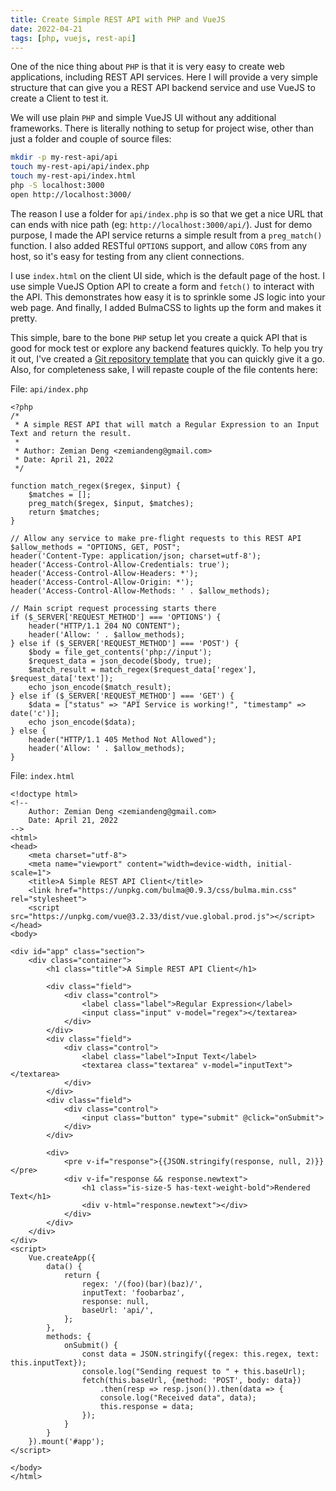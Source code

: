 ```yaml
---
title: Create Simple REST API with PHP and VueJS
date: 2022-04-21
tags: [php, vuejs, rest-api]
---
```


One of the nice thing about `PHP` is that it is very easy to create web applications, including REST API services. Here I will provide a very simple structure that can give you a REST API backend service and use VueJS to create a Client to test it.

We will use plain `PHP` and simple VueJS UI without any additional frameworks. There is literally nothing to setup for project wise, other than just a folder and couple of source files:

```bash
mkdir -p my-rest-api/api
touch my-rest-api/api/index.php
touch my-rest-api/index.html
php -S localhost:3000
open http://localhost:3000/
```

The reason I use a folder for `api/index.php` is so that we get a nice URL that can ends with nice path (eg: `http://localhost:3000/api/`). Just for demo purpose, I made the API service returns a simple result from a `preg_match()` function. I also added RESTful `OPTIONS` support, and allow `CORS` from any host, so it's easy for testing from any client connections.

I use `index.html` on the client UI side, which is the default page of the host. I use simple VueJS Option API to create a form and `fetch()` to interact with the API. This demonstrates how easy it is to sprinkle some JS logic into your web page. And finally, I added BulmaCSS to lights up the form and makes it pretty.

This simple, bare to the bone `PHP` setup let you create a quick API that is good for mock test or explore any backend features quickly. To help you try it out, I've created a [Git repository template](https://github.com/zemian/my-rest-api) that you can quickly give it a go. Also, for completeness sake, I will repaste couple of the file contents here:

File: `api/index.php`

```
<?php
/*
 * A simple REST API that will match a Regular Expression to an Input Text and return the result.
 *
 * Author: Zemian Deng <zemiandeng@gmail.com>
 * Date: April 21, 2022
 */

function match_regex($regex, $input) {
    $matches = [];
    preg_match($regex, $input, $matches);
    return $matches;
}

// Allow any service to make pre-flight requests to this REST API
$allow_methods = "OPTIONS, GET, POST";
header('Content-Type: application/json; charset=utf-8');
header('Access-Control-Allow-Credentials: true');
header('Access-Control-Allow-Headers: *');
header('Access-Control-Allow-Origin: *');
header('Access-Control-Allow-Methods: ' . $allow_methods);

// Main script request processing starts there
if ($_SERVER['REQUEST_METHOD'] === 'OPTIONS') {
    header("HTTP/1.1 204 NO CONTENT");
    header('Allow: ' . $allow_methods);
} else if ($_SERVER['REQUEST_METHOD'] === 'POST') {
    $body = file_get_contents('php://input');
    $request_data = json_decode($body, true);
    $match_result = match_regex($request_data['regex'], $request_data['text']);
    echo json_encode($match_result);
} else if ($_SERVER['REQUEST_METHOD'] === 'GET') {
    $data = ["status" => "API Service is working!", "timestamp" => date('c')];
    echo json_encode($data);
} else {
    header("HTTP/1.1 405 Method Not Allowed");
    header('Allow: ' . $allow_methods);
}
```

File: `index.html`

```
<!doctype html>
<!--
    Author: Zemian Deng <zemiandeng@gmail.com>
    Date: April 21, 2022
-->
<html>
<head>
    <meta charset="utf-8">
    <meta name="viewport" content="width=device-width, initial-scale=1">
    <title>A Simple REST API Client</title>
    <link href="https://unpkg.com/bulma@0.9.3/css/bulma.min.css" rel="stylesheet">
    <script src="https://unpkg.com/vue@3.2.33/dist/vue.global.prod.js"></script>
</head>
<body>

<div id="app" class="section">
    <div class="container">
        <h1 class="title">A Simple REST API Client</h1>

        <div class="field">
            <div class="control">
                <label class="label">Regular Expression</label>
                <input class="input" v-model="regex"></textarea>
            </div>
        </div>
        <div class="field">
            <div class="control">
                <label class="label">Input Text</label>
                <textarea class="textarea" v-model="inputText"></textarea>
            </div>
        </div>
        <div class="field">
            <div class="control">
                <input class="button" type="submit" @click="onSubmit">
            </div>
        </div>

        <div>
            <pre v-if="response">{{JSON.stringify(response, null, 2)}}</pre>
            <div v-if="response && response.newtext">
                <h1 class="is-size-5 has-text-weight-bold">Rendered Text</h1>
                <div v-html="response.newtext"></div>
            </div>
        </div>
    </div>
</div>
<script>
    Vue.createApp({
        data() {
            return {
                regex: '/(foo)(bar)(baz)/',
                inputText: 'foobarbaz',
                response: null,
                baseUrl: 'api/',
            };
        },
        methods: {
            onSubmit() {
                const data = JSON.stringify({regex: this.regex, text: this.inputText});
                console.log("Sending request to " + this.baseUrl);
                fetch(this.baseUrl, {method: 'POST', body: data})
                    .then(resp => resp.json()).then(data => {
                    console.log("Received data", data);
                    this.response = data;
                });
            }
        }
    }).mount('#app');
</script>

</body>
</html>
```

